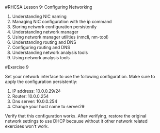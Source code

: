 #RHCSA Lesson 9: Configuring Networking

1. Understanding NIC naming
2. Managing NIC configuration with the ip command
3. Storing network configuration persistently
4. Understanding network manager
5. Using network manager utilities (nmcli, nm-tool)
6. Understanding routing and DNS
7. Configuring routing and DNS
8. Understanding network analysis tools
9. Using network analysis tools

#Exercise 9

Set your network interface to use the following configuration.
Make sure to apply the configuration persistently:

1. IP address: 10.0.0.29/24
2. Router: 10.0.0.254
3. Dns server: 10.0.0.254
4. Change your host name to server29

Verify that this configuration works. After verifying, restore the original network settings to use DHCP because without it other network related exercises won't work.